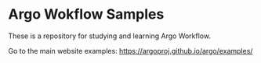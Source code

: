 # Argo Wokflow Samples
These is a repository for studying and learning Argo Workflow.

Go to the main website examples: https://argoproj.github.io/argo/examples/
